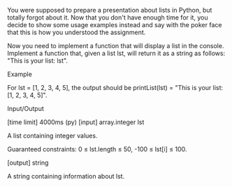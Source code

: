 You were supposed to prepare a presentation about lists in Python, but totally forgot about it. Now that you don't have enough time for it, you decide to show some usage examples instead and say with the poker face that this is how you understood the assignment.

Now you need to implement a function that will display a list in the console. Implement a function that, given a list lst, will return it as a string as follows: "This is your list: lst".

Example

For lst = [1, 2, 3, 4, 5], the output should be
printList(lst) = "This is your list: [1, 2, 3, 4, 5]".

Input/Output

[time limit] 4000ms (py)
[input] array.integer lst

A list containing integer values.

Guaranteed constraints:
0 ≤ lst.length ≤ 50,
-100 ≤ lst[i] ≤ 100.

[output] string

A string containing information about lst.
